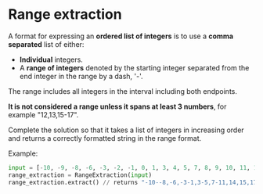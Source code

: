# Range extraction

A format for expressing an **ordered list of integers** is to use a **comma separated** list of either:
- **Individual** integers.
- A **range of integers** denoted by the starting integer separated from the end integer in the range by a dash, '-'.

The range includes all integers in the interval including both endpoints. 

**It is not considered a range unless it spans at least 3 numbers**, for example "12,13,15-17".

Complete the solution so that it takes a list of integers in increasing order and returns a correctly formatted string in the range format.

Example:

```python
input = [-10, -9, -8, -6, -3, -2, -1, 0, 1, 3, 4, 5, 7, 8, 9, 10, 11, 14, 15, 17, 18, 19, 20]
range_extraction = RangeExtraction(input)
range_extraction.extract() // returns "-10--8,-6,-3-1,3-5,7-11,14,15,17-20"
```

